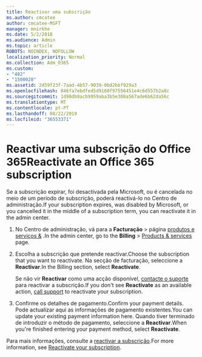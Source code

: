 ```yaml
---
title: Reactivar uma subscrição
ms.author: cmcatee
author: cmcatee-MSFT
manager: mnirkhe
ms.date: 5/2/2018
ms.audience: Admin
ms.topic: article
ROBOTS: NOINDEX, NOFOLLOW
localization_priority: Normal
ms.collection: Adm_O365
ms.custom:
- "482"
- "1500028"
ms.assetid: 2d59f23f-7aad-4b57-9039-0bd2bbf929a3
ms.openlocfilehash: 846fa7ebdfed5d9160f97556451e4c6d557b2a8c
ms.sourcegitcommit: 1d98db8acb9959aba3b5e308a567ade6b62da56c
ms.translationtype: MT
ms.contentlocale: pt-PT
ms.lasthandoff: 08/22/2019
ms.locfileid: "36553371"
---
```

# <a name="reactivate-an-office-365-subscription"></a><span data-ttu-id="9de99-102">Reactivar uma subscrição do Office 365</span><span class="sxs-lookup"><span data-stu-id="9de99-102">Reactivate an Office 365 subscription</span></span>

<span data-ttu-id="9de99-103">Se a subscrição expirar, foi desactivada pela Microsoft, ou é cancelada no meio de um período de subscrição, poderá reactivá-lo no Centro de administração.</span><span class="sxs-lookup"><span data-stu-id="9de99-103">If your subscription expires, was disabled by Microsoft, or you cancelled it in the middle of a subscription term, you can reactivate it in the admin center.</span></span>
  
1. <span data-ttu-id="9de99-104">No Centro de administração, vá para a **Facturação** \> página [produtos e serviços &](https://go.microsoft.com/fwlink/p/?linkid=842054) .</span><span class="sxs-lookup"><span data-stu-id="9de99-104">In the admin center, go to the **Billing** \> [Products & services](https://go.microsoft.com/fwlink/p/?linkid=842054) page.</span></span>

2. <span data-ttu-id="9de99-105">Escolha a subscrição que pretende reactivar.</span><span class="sxs-lookup"><span data-stu-id="9de99-105">Choose the subscription that you want to reactivate.</span></span> <span data-ttu-id="9de99-106">Na secção de facturação, seleccione a **Reactivar**.</span><span class="sxs-lookup"><span data-stu-id="9de99-106">In the Billing section, select **Reactivate**.</span></span>

    <span data-ttu-id="9de99-107">Se não vir **Reactivar** como uma acção disponível, [contacte o suporte](https://docs.microsoft.com/office365/admin/contact-support-for-business-products?view=o365-worldwide) para reactivar a subscrição.</span><span class="sxs-lookup"><span data-stu-id="9de99-107">If you don't see **Reactivate** as an available action, [call support](https://docs.microsoft.com/office365/admin/contact-support-for-business-products?view=o365-worldwide) to reactivate your subscription.</span></span>

3. <span data-ttu-id="9de99-108">Confirme os detalhes de pagamento.</span><span class="sxs-lookup"><span data-stu-id="9de99-108">Confirm your payment details.</span></span> <span data-ttu-id="9de99-109">Pode actualizar aqui as informações de pagamento existentes.</span><span class="sxs-lookup"><span data-stu-id="9de99-109">You can update your existing payment information here.</span></span> <span data-ttu-id="9de99-110">Quando tiver terminado de introduzir o método de pagamento, seleccione a **Reactivar**.</span><span class="sxs-lookup"><span data-stu-id="9de99-110">When you're finished entering your payment method, select **Reactivate**.</span></span>

<span data-ttu-id="9de99-111">Para mais informações, consulte a [reactivar a subscrição](https://docs.microsoft.com/office365/admin/subscriptions-and-billing/reactivate-your-subscription).</span><span class="sxs-lookup"><span data-stu-id="9de99-111">For more information, see [Reactivate your subscription](https://docs.microsoft.com/office365/admin/subscriptions-and-billing/reactivate-your-subscription).</span></span>
